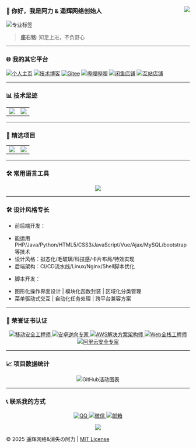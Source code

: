 ### 👋 你好，我是阿力 & 遥辉网络创始人<a href="https://github.com/Ktz-ali/"><img align="right" src="https://komarev.com/ghpvc/?username=Ktz-ali&label=Views&color=blue&style=flat"></a>

<p><img src="https://readme-typing-svg.herokuapp.com?font=Fira+Code&weight=600&size=24&duration=3000&pause=1000&color=1D9BF0&center=true&vCenter=true&width=435&lines=%F0%9F%92%BB+专注移动安全领域攻防;%F0%9F%A7%A9+热爱花里胡哨的程序开发设计;%F0%9F%9B%A0%EF%B8%8F+每样都懂一点点的全栈架构工程师" alt="专业标签"></p>  

> **座右铭**: 知足上进，不负野心  

---

### 🌐 我的其它平台
[![个人主页](https://img.shields.io/badge/个人主页-ktzali.cn-2CA5E0?logo=homeassistant&logoColor=white)](http://www.ktzali.cn)
[![技术博客](https://img.shields.io/badge/技术博客-94ali.top-FF5722?logo=blogger&logoColor=white)](http://www.94ali.top)
[![Gitee](https://img.shields.io/badge/Gitee-Ktz--ali-C71D23?logo=gitee&logoColor=white)](https://gitee.com/Ktz-ali)
[![哔哩哔哩](https://img.shields.io/badge/哔哩哔哩-消失的阿力-00A1D6?logo=bilibili&logoColor=white)](https://b23.tv/7QqLgsC)
[![闲鱼店铺](https://img.shields.io/badge/闲鱼店铺-阿力-FF9900?logo=xing&logoColor=white)](https://m.tb.cn/h.hLTEti9?tk=qYpN4TwJPn0)
[![互站店铺](https://img.shields.io/badge/互站店铺-遥辉程序-FF0036?logo=shopify&logoColor=white)](https://www.huzhan.com/ishop53338)

---

### 📊 技术足迹
<table align="center">
    <tr>
        <td align="center">
          <picture>
            <img src="https://github-readme-stats.vercel.app/api?hide_border=true&locale=cn&username=Ktz-ali&show_icons=true&include_all_commits=true">
          </picture>
        </td>
        <td align="center">
          <picture>
            <img src="https://github-readme-stats.vercel.app/api/top-langs/?hide_border=true&locale=cn&username=Ktz-ali&layout=compact&langs_count=12&theme=graywhite">
          </picture>
        </td>
    </tr>
</table>

---

### 🚀 精选项目
<table align="center">
    <tr>
        <td align="center">
          <picture>
            <a href="https://github.com/Ktz-ali/AliGit">
                <img src="https://github-readme-stats.vercel.app/api/pin/?hide_border=true&username=Ktz-ali&repo=AliGit&show_owner=true">
            </a>
          </picture>
        </td>
        <td align="center">
          <picture>
            <a href="https://github.com/Ktz-ali/AliSpace">
                <img src="https://github-readme-stats.vercel.app/api/pin/?hide_border=true&username=Ktz-ali&repo=AliSpace&show_owner=true">
            </a>
          </picture>
        </td>
    </tr>
</table>

---

### 🛠️ 常用语言工具
<p align="center">
  <img src="https://skillicons.dev/icons?i=java,bash,py,php,html,css,javascript,vue,nodejs,mysql,redis,git,github,linux,docker,nginx&theme=dark&perline=8" />
</p>

---

### 🛠️ 设计风格专长

+ 前后端开发：
- 能运用PHP/Java/Python/HTML5/CSS3/JavaScript/Vue/Ajax/MySQL/bootstrap等技术  
- 设计风格：拟态化/毛玻璃/科技感/卡片布局/特效实现  
- 后端架构：CI/CD流水线/Linux/Nginx/Shell脚本优化  

+ 脚本开发：
- 图形化操作界面设计 | 模块化函数封装 | 区域化分类管理  
- 菜单驱动式交互 | 自动化任务处理 | 跨平台兼容方案  


---

### 📜 荣誉证书认证
<p align="center">
  <a href="#">
    <img src="https://img.shields.io/badge/移动安全工程师-高级-4CAF50?logo=android" alt="移动安全工程师">
  </a>
  <a href="#">
    <img src="https://img.shields.io/badge/安卓逆向专家-认证-9C27B0?logo=androidstudio" alt="安卓逆向专家">
  </a>
  <a href="#">
    <img src="https://img.shields.io/badge/AWS架构师-Associate-FF9900?logo=amazonaws" alt="AWS解决方案架构师">
  </a>
  <a href="#">
    <img src="https://img.shields.io/badge/全栈工程师-TCA-3C78D8?logo=tencentqq" alt="Web全栈工程师">
  </a>
  <a href="#">
    <img src="https://img.shields.io/badge/云安全专家-ACE-FF6A00?logo=alibabacloud" alt="阿里云安全专家">
  </a>
</p>

---

### 📈 项目数据统计
<div align="center">
  <img src="https://github-profile-summary-cards.vercel.app/api/cards/profile-details?username=Ktz-ali&theme=github_dark" alt="GitHub活动图表">
</div>

---

### 📞 联系我的方式
<p align="center">
  <a href="https://qm.qq.com/q/DBDjD6OcIS">
    <img src="https://img.shields.io/badge/QQ-1728031575-12B7F5?logo=tencentqq" alt="QQ">
  </a>
  <a href="#">
    <img src="https://img.shields.io/badge/微信-Ali01021123-07C160?logo=wechat" alt="微信">
  </a>
  <a href="mailto:xywlxyh@vip.qq.com">
    <img src="https://img.shields.io/badge/邮箱-xywlxyh@vip.qq.com-EA4335?logo=gmail" alt="邮箱">
  </a>
</p>

<div align="center">
  <img src="https://capsule-render.vercel.app/api?type=waving&color=gradient&height=60&section=footer" />
</div>

© 2025 遥辉网络&消失の阿力 | [MIT License](LICENSE)